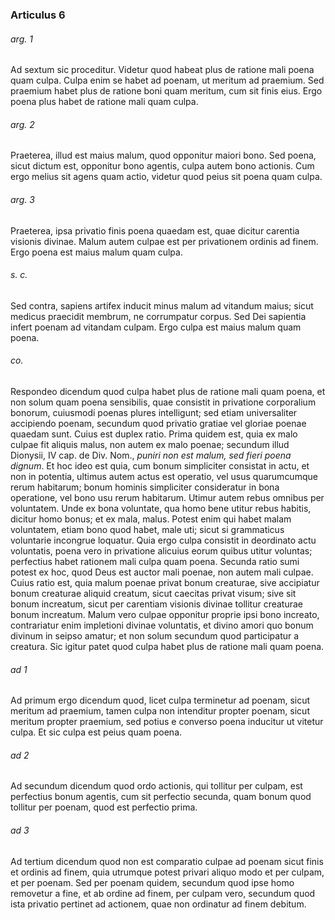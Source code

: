 ### Articulus 6

###### arg. 1
Ad sextum sic proceditur. Videtur quod habeat plus de ratione mali poena quam culpa. Culpa enim se habet ad poenam, ut meritum ad praemium. Sed praemium habet plus de ratione boni quam meritum, cum sit finis eius. Ergo poena plus habet de ratione mali quam culpa.

###### arg. 2
Praeterea, illud est maius malum, quod opponitur maiori bono. Sed poena, sicut dictum est, opponitur bono agentis, culpa autem bono actionis. Cum ergo melius sit agens quam actio, videtur quod peius sit poena quam culpa.

###### arg. 3
Praeterea, ipsa privatio finis poena quaedam est, quae dicitur carentia visionis divinae. Malum autem culpae est per privationem ordinis ad finem. Ergo poena est maius malum quam culpa.

###### s. c.
Sed contra, sapiens artifex inducit minus malum ad vitandum maius; sicut medicus praecidit membrum, ne corrumpatur corpus. Sed Dei sapientia infert poenam ad vitandam culpam. Ergo culpa est maius malum quam poena.

###### co.
Respondeo dicendum quod culpa habet plus de ratione mali quam poena, et non solum quam poena sensibilis, quae consistit in privatione corporalium bonorum, cuiusmodi poenas plures intelligunt; sed etiam universaliter accipiendo poenam, secundum quod privatio gratiae vel gloriae poenae quaedam sunt. Cuius est duplex ratio. Prima quidem est, quia ex malo culpae fit aliquis malus, non autem ex malo poenae; secundum illud Dionysii, IV cap. de Div. Nom., *puniri non est malum, sed fieri poena dignum*. Et hoc ideo est quia, cum bonum simpliciter consistat in actu, et non in potentia, ultimus autem actus est operatio, vel usus quarumcumque rerum habitarum; bonum hominis simpliciter consideratur in bona operatione, vel bono usu rerum habitarum. Utimur autem rebus omnibus per voluntatem. Unde ex bona voluntate, qua homo bene utitur rebus habitis, dicitur homo bonus; et ex mala, malus. Potest enim qui habet malam voluntatem, etiam bono quod habet, male uti; sicut si grammaticus voluntarie incongrue loquatur. Quia ergo culpa consistit in deordinato actu voluntatis, poena vero in privatione alicuius eorum quibus utitur voluntas; perfectius habet rationem mali culpa quam poena. Secunda ratio sumi potest ex hoc, quod Deus est auctor mali poenae, non autem mali culpae. Cuius ratio est, quia malum poenae privat bonum creaturae, sive accipiatur bonum creaturae aliquid creatum, sicut caecitas privat visum; sive sit bonum increatum, sicut per carentiam visionis divinae tollitur creaturae bonum increatum. Malum vero culpae opponitur proprie ipsi bono increato, contrariatur enim impletioni divinae voluntatis, et divino amori quo bonum divinum in seipso amatur; et non solum secundum quod participatur a creatura. Sic igitur patet quod culpa habet plus de ratione mali quam poena.

###### ad 1
Ad primum ergo dicendum quod, licet culpa terminetur ad poenam, sicut meritum ad praemium, tamen culpa non intenditur propter poenam, sicut meritum propter praemium, sed potius e converso poena inducitur ut vitetur culpa. Et sic culpa est peius quam poena.

###### ad 2
Ad secundum dicendum quod ordo actionis, qui tollitur per culpam, est perfectius bonum agentis, cum sit perfectio secunda, quam bonum quod tollitur per poenam, quod est perfectio prima.

###### ad 3
Ad tertium dicendum quod non est comparatio culpae ad poenam sicut finis et ordinis ad finem, quia utrumque potest privari aliquo modo et per culpam, et per poenam. Sed per poenam quidem, secundum quod ipse homo removetur a fine, et ab ordine ad finem, per culpam vero, secundum quod ista privatio pertinet ad actionem, quae non ordinatur ad finem debitum.

